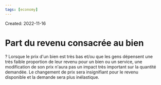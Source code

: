 ```yaml
---
tags: [economy]
---
```

Created: 2022-11-16

# Part du revenu consacrée au bien
?
Lorsque le prix d'un bien est très bas et/ou que les gens dépensent une très faible proportion de leur revenu pour un bien ou un service, une modification de son prix n'aura pas un impact très important sur la quantité demandée. Le changement de prix sera insignifiant pour le revenu disponible et la demande sera plus inélastique.
<!--SR:!2024-03-24,118,250-->